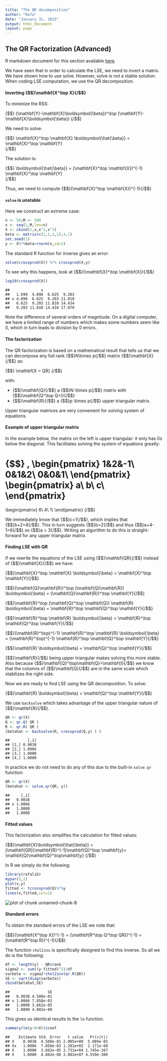 ```yaml
---
title: "The QR decomposition"
author: "Rafa"
date: "January 31, 2015"
output: html_document
layout: page
---
```




## The QR Factorization (Advanced)

R markdown document for this section available [here](https://github.com/genomicsclass/labs/tree/master/course2/qr_and_regression.Rmd).

We have seen that in order to calculate the LSE, we need to invert a matrix. We have shown how to use solve. However, solve is not a stable solution. When coding LSE computation, we use the QR decomposition.


#### Inverting {$$}\mathbf{X^\top X}{/$$}


To minimize the RSS: 

{$$}
(\mathbf{Y}-\mathbf{X}\boldsymbol{\beta})^\top
(\mathbf{Y}-\mathbf{X}\boldsymbol{\beta})
{/$$}

We need to solve:

{$$}
\mathbf{X}^\top \mathbf{X} \boldsymbol{\hat{\beta}} = \mathbf{X}^\top \mathbf{Y}   
{/$$}

The solution is: 

{$$}
\boldsymbol{\hat{\beta}} = (\mathbf{X}^\top \mathbf{X})^{-1} \mathbf{X}^\top \mathbf{Y}   
{/$$}

Thus, we need to compute {$$}(\mathbf{X}^\top \mathbf{X})^{-1}{/$$}

#### `solve` is unstable

Here we construct an extreme case:


```r
n <- 50;M <- 500
x <- seq(1,M,len=n)
X <- cbind(1,x,x^2,x^3)
beta <- matrix(c(1,1,1,1),4,1)
set.seed(1)
y <- X%*%beta+rnorm(n,sd=1)
```

The standard R function for inverse gives an error:

```r
solve(crossprod(X)) %*% crossprod(X,y)
```

To see why this happens, look at {$$}(\mathbf{X}^\top \mathbf{X}){/$$}




```r
log10(crossprod(X))
```

```
##              x              
##   1.699  4.098  6.625  9.203
## x 4.098  6.625  9.203 11.810
##   6.625  9.203 11.810 14.434
##   9.203 11.810 14.434 17.070
```

Note the difference of several orders of magnitude. On a digital computer, we have a limited range of numbers which makes some numbers seem like 0, which in turn leads to division by 0 errors.

#### The factorization 

The QR factorization is based on a mathematical result that tells us that we can decompose any full rank {$$}N\times p{/$$} matrix {$$}\mathbf{X}{/$$} as:

{$$}
\mathbf{X = QR}
{/$$}

with:

* {$$}\mathbf{Q}{/$$} a {$$}N \times p{/$$} matrix with  {$$}\mathbf{Q^\top Q=I}{/$$}
* {$$}\mathbf{R}{/$$} a {$$}p \times p{/$$} upper triangular matrix.

Upper triangular matrices are very convenient for solving system of equations.

#### Example of upper triangular matrix

In the example below, the matrix on the left is upper triangular: it only has 0s below the diagonal.
This facilitates solving the system of equations greatly:

{$$}
\,
\begin{pmatrix}
1&2&-1\\
0&1&2\\
0&0&1\\
\end{pmatrix}
\begin{pmatrix}
a\\
b\\
c\\
\end{pmatrix}
=
\begin{pmatrix}
6\\
4\\
1\\
\end{pmatrix}
{/$$}

We immediately know that {$$}c=1{/$$}, which implies that {$$}b+2=4{/$$}. This in turn suggests {$$}b=2{/$$} and thus {$$}a+4-1=6{/$$} so {$$}a = 3{/$$}. Writing an algorithm to do this is straight-forward for any upper triangular matrix.

#### Finding LSE with QR 

If we rewrite the equations of the LSE using {$$}\mathbf{QR}{/$$} instead of {$$}\mathbf{X}{/$$} we have:

{$$}\mathbf{X}^\top \mathbf{X} \boldsymbol{\beta} = \mathbf{X}^\top \mathbf{Y}{/$$}

{$$}(\mathbf{Q}\mathbf{R})^\top (\mathbf{Q}\mathbf{R}) \boldsymbol{\beta} = (\mathbf{Q}\mathbf{R})^\top \mathbf{Y}{/$$}

{$$}\mathbf{R}^\top (\mathbf{Q}^\top \mathbf{Q}) \mathbf{R} \boldsymbol{\beta} = \mathbf{R}^\top \mathbf{Q}^\top \mathbf{Y}{/$$}

{$$}\mathbf{R}^\top \mathbf{R} \boldsymbol{\beta} = \mathbf{R}^\top \mathbf{Q}^\top \mathbf{Y}{/$$}

{$$}(\mathbf{R}^\top)^{-1} \mathbf{R}^\top \mathbf{R} \boldsymbol{\beta} = (\mathbf{R}^\top)^{-1} \mathbf{R}^\top \mathbf{Q}^\top \mathbf{Y}{/$$}

{$$}\mathbf{R} \boldsymbol{\beta} = \mathbf{Q}^\top \mathbf{Y}{/$$}

{$$}\mathbf{R}{/$$} being upper triangular makes solving this more stable. Also because {$$}\mathbf{Q}^\top\mathbf{Q}=\mathbf{I}{/$$} we know that the columns of {$$}\mathbf{Q}{/$$} are in the same scale which stabilizes the right side. 

Now we are ready to find LSE using the QR decomposition. To solve:

{$$}\mathbf{R} \boldsymbol{\beta} = \mathbf{Q}^\top \mathbf{Y}{/$$}

We use `backsolve` which takes advantage of the upper triangular nature of {$$}\mathbf{R}{/$$}.

```r
QR <- qr(X)
Q <- qr.Q( QR )
R <- qr.R( QR )
(betahat <- backsolve(R, crossprod(Q,y) ) )
```

```
##        [,1]
## [1,] 0.9038
## [2,] 1.0066
## [3,] 1.0000
## [4,] 1.0000
```

In practice we do not need to do any of this due to the built-in `solve.qr` function:


```r
QR <- qr(X)
(betahat <- solve.qr(QR, y))
```

```
##     [,1]
##   0.9038
## x 1.0066
##   1.0000
##   1.0000
```



#### Fitted values

This factorization also simplifies the calculation for fitted values:

{$$}\mathbf{X}\boldsymbol{\hat{\beta}} = 
(\mathbf{QR})\mathbf{R}^{-1}\mathbf{Q}^\top \mathbf{y}= \mathbf{Q}\mathbf{Q}^\top\mathbf{y} {/$$}

In R we simply do the following:


```r
library(rafalib)
mypar(1,1)
plot(x,y)
fitted <- tcrossprod(Q)%*%y
lines(x,fitted,col=2)
```

<img src="images/R/qr_and_regression-tmp-unnamed-chunk-8-1.png" title="plot of chunk unnamed-chunk-8" alt="plot of chunk unnamed-chunk-8" style="display: block; margin: auto;" />

#### Standard errors

To obtain the standard errors of the LSE we note that:

{$$}(\mathbf{X^\top X})^{-1} = (\mathbf{R^\top Q^\top QR})^{-1} = (\mathbf{R^\top R})^{-1}{/$$}

The function `chol2inv` is specifically designed to find this inverse. So all we do is the following:


```r
df <- length(y) - QR$rank
sigma2 <- sum((y-fitted)^2)/df
varbeta <- sigma2*chol2inv(qr.R(QR))
SE <- sqrt(diag(varbeta))
cbind(betahat,SE)
```

```
##                 SE
##   0.9038 4.508e-01
## x 1.0066 7.858e-03
##   1.0000 3.662e-05
##   1.0000 4.802e-08
```

This gives us identical results to the `lm` function.


```r
summary(lm(y~0+X))$coef
```

```
##    Estimate Std. Error   t value   Pr(>|t|)
## X    0.9038  4.508e-01 2.005e+00  5.089e-02
## Xx   1.0066  7.858e-03 1.281e+02  2.171e-60
## X    1.0000  3.662e-05 2.731e+04 1.745e-167
## X    1.0000  4.802e-08 2.082e+07 4.559e-300
```

